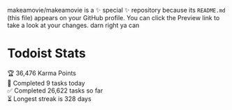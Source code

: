makeamovie/makeamovie is a ✨ special ✨ repository because its `README.md` (this file) appears on your GitHub profile.
You can click the Preview link to take a look at your changes. darn right ya can

# Todoist Stats

<!-- TODO-IST:START -->
🏆  36,476 Karma Points           
🌸  Completed 9 tasks today           
✅  Completed 26,622 tasks so far           
⏳  Longest streak is 328 days
<!-- TODO-IST:END -->